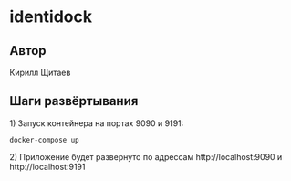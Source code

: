 # identidock

## Автор
Кирилл Щитаев
## Шаги развёртывания

1\) Запуск контейнера на портах 9090 и 9191:
```dotenv
docker-compose up 
```
2\) Приложение будет развернуто по адрессам http://localhost:9090 и http://localhost:9191
